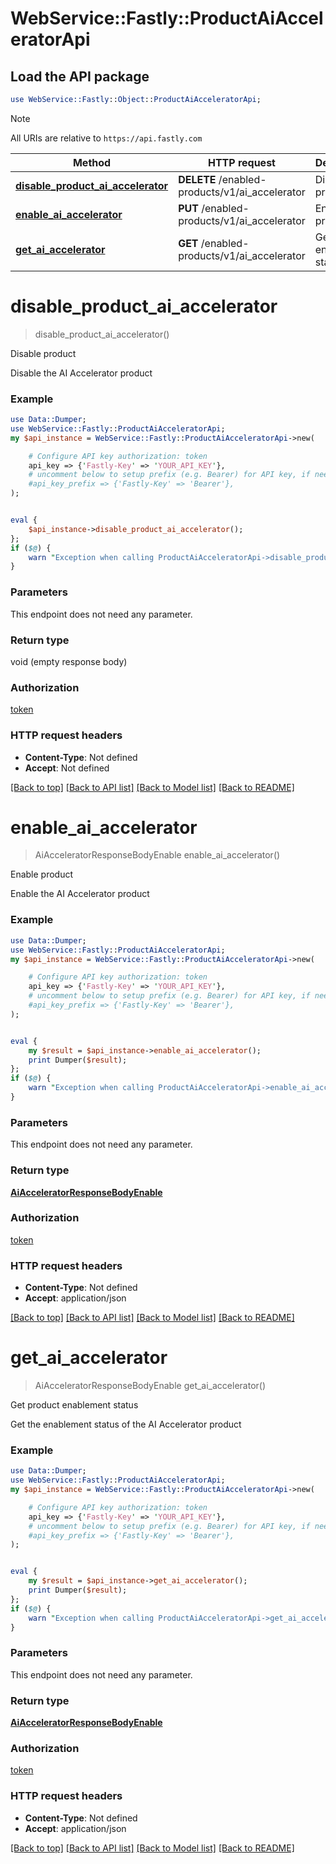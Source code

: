 # WebService::Fastly::ProductAiAcceleratorApi

## Load the API package
```perl
use WebService::Fastly::Object::ProductAiAcceleratorApi;
```

> [!NOTE]
> All URIs are relative to `https://api.fastly.com`

Method | HTTP request | Description
------ | ------------ | -----------
[**disable_product_ai_accelerator**](ProductAiAcceleratorApi.md#disable_product_ai_accelerator) | **DELETE** /enabled-products/v1/ai_accelerator | Disable product
[**enable_ai_accelerator**](ProductAiAcceleratorApi.md#enable_ai_accelerator) | **PUT** /enabled-products/v1/ai_accelerator | Enable product
[**get_ai_accelerator**](ProductAiAcceleratorApi.md#get_ai_accelerator) | **GET** /enabled-products/v1/ai_accelerator | Get product enablement status


# **disable_product_ai_accelerator**
> disable_product_ai_accelerator()

Disable product

Disable the AI Accelerator product

### Example
```perl
use Data::Dumper;
use WebService::Fastly::ProductAiAcceleratorApi;
my $api_instance = WebService::Fastly::ProductAiAcceleratorApi->new(

    # Configure API key authorization: token
    api_key => {'Fastly-Key' => 'YOUR_API_KEY'},
    # uncomment below to setup prefix (e.g. Bearer) for API key, if needed
    #api_key_prefix => {'Fastly-Key' => 'Bearer'},
);


eval {
    $api_instance->disable_product_ai_accelerator();
};
if ($@) {
    warn "Exception when calling ProductAiAcceleratorApi->disable_product_ai_accelerator: $@\n";
}
```

### Parameters
This endpoint does not need any parameter.

### Return type

void (empty response body)

### Authorization

[token](../README.md#token)

### HTTP request headers

 - **Content-Type**: Not defined
 - **Accept**: Not defined

[[Back to top]](#) [[Back to API list]](../README.md#documentation-for-api-endpoints) [[Back to Model list]](../README.md#documentation-for-models) [[Back to README]](../README.md)

# **enable_ai_accelerator**
> AiAcceleratorResponseBodyEnable enable_ai_accelerator()

Enable product

Enable the AI Accelerator product

### Example
```perl
use Data::Dumper;
use WebService::Fastly::ProductAiAcceleratorApi;
my $api_instance = WebService::Fastly::ProductAiAcceleratorApi->new(

    # Configure API key authorization: token
    api_key => {'Fastly-Key' => 'YOUR_API_KEY'},
    # uncomment below to setup prefix (e.g. Bearer) for API key, if needed
    #api_key_prefix => {'Fastly-Key' => 'Bearer'},
);


eval {
    my $result = $api_instance->enable_ai_accelerator();
    print Dumper($result);
};
if ($@) {
    warn "Exception when calling ProductAiAcceleratorApi->enable_ai_accelerator: $@\n";
}
```

### Parameters
This endpoint does not need any parameter.

### Return type

[**AiAcceleratorResponseBodyEnable**](AiAcceleratorResponseBodyEnable.md)

### Authorization

[token](../README.md#token)

### HTTP request headers

 - **Content-Type**: Not defined
 - **Accept**: application/json

[[Back to top]](#) [[Back to API list]](../README.md#documentation-for-api-endpoints) [[Back to Model list]](../README.md#documentation-for-models) [[Back to README]](../README.md)

# **get_ai_accelerator**
> AiAcceleratorResponseBodyEnable get_ai_accelerator()

Get product enablement status

Get the enablement status of the AI Accelerator product

### Example
```perl
use Data::Dumper;
use WebService::Fastly::ProductAiAcceleratorApi;
my $api_instance = WebService::Fastly::ProductAiAcceleratorApi->new(

    # Configure API key authorization: token
    api_key => {'Fastly-Key' => 'YOUR_API_KEY'},
    # uncomment below to setup prefix (e.g. Bearer) for API key, if needed
    #api_key_prefix => {'Fastly-Key' => 'Bearer'},
);


eval {
    my $result = $api_instance->get_ai_accelerator();
    print Dumper($result);
};
if ($@) {
    warn "Exception when calling ProductAiAcceleratorApi->get_ai_accelerator: $@\n";
}
```

### Parameters
This endpoint does not need any parameter.

### Return type

[**AiAcceleratorResponseBodyEnable**](AiAcceleratorResponseBodyEnable.md)

### Authorization

[token](../README.md#token)

### HTTP request headers

 - **Content-Type**: Not defined
 - **Accept**: application/json

[[Back to top]](#) [[Back to API list]](../README.md#documentation-for-api-endpoints) [[Back to Model list]](../README.md#documentation-for-models) [[Back to README]](../README.md)

